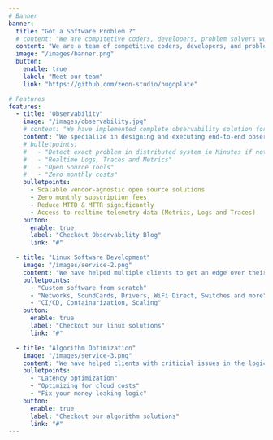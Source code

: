 ```yaml
---
# Banner
banner:
  title: "Got a Software Problem ?"
  # content: "We are compitetive coders, developers, problem solvers working to improve your business."
  content: "We are a team of competitive coders, developers, and problem solvers dedicated to enhancing your business."
  image: "/images/banner.png"
  button:
    enable: true
    label: "Meet our team"
    link: "https://github.com/zeon-studio/hugoplate"

# Features
features:
  - title: "Observability"
    image: "/images/observability.jpg"
    # content: "We have implemented complete observability solution for Large Brokrage and Financial firms. Each organisation has its way of working and key SLOs and SLIs, we work closely to understand and solve."
    content: "We specialize in designing and executing end-to-end observability solutions tailored for large financial institutions. Our approach involves collaborating closely with these organizations to gain a deeper understanding of their operations and align our solutions with their specific SLIs and SLOs."
    # bulletpoints:
    #   - "Detect exact problem in distributed system in Minutes if not seconds"
    #   - "Realtime Logs, Traces and Metrics"
    #   - "Open Source Tools"
    #   - "Zero monthly costs"
    bulletpoints:
      - Scalable vendor-agnostic open source solutions
      - Zero monthly subscription fees
      - Reduce MTTD & MTTR significantly
      - Access to realtime telemetry data (Metrics, Logs and Traces)
    button:
      enable: true
      label: "Checkout Observability Blog"
      link: "#"

  - title: "Linux Software Development"
    image: "/images/service-2.png"
    content: "We have helped multiple clients to get an edge over their competition by developing superior linux software in demanding time constraints. We carefull research OSS to the fullest paired with clever problem sovling."
    bulletpoints:
      - "Custom software from scratch"
      - "Networks, SoundCards, Drivers, WiFi Direct, Switches and more"
      - "CI/CD, Containarization, Scaling"
    button:
      enable: true
      label: "Checkout our linux solutions"
      link: "#"

  - title: "Algorithm Optimization"
    image: "/images/service-3.png"
    content: "We have helped clients with criticial issues in the logic and infrastructre. We treat the problem as if we are loosing money."
    bulletpoints:
      - "Latency optimization"
      - "Optimizing for cloud costs"
      - "Fix your money leaking logic"
    button:
      enable: true
      label: "Checkout our algorithm solutions"
      link: "#"
---
```


